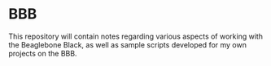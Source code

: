 BBB
===

This repository will contain notes regarding various aspects of working with the Beaglebone Black, as well as sample scripts developed for my own projects on the BBB.